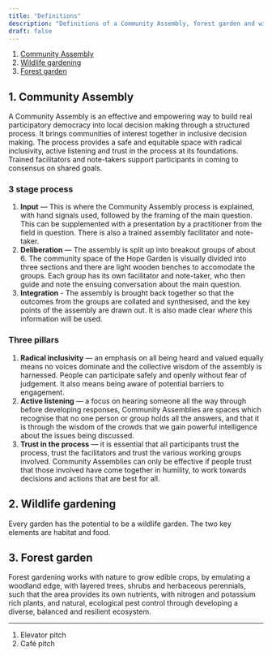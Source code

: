 ```yaml
---
title: "Definitions"
description: "Definitions of a Community Assembly, forest garden and wildlife garden"
draft: false
---
```


1. [Community Assembly](#1-community-assembly)
2. [Wildlife gardening](#2-wildlife-gardening)
3. [Forest garden](#3-forest-garden)

## 1. Community Assembly

A Community Assembly is an effective and empowering way to build real participatory democracy into local decision making through a structured process. It  brings communities of interest together in inclusive decision making. The process provides a safe and equitable space with radical inclusivity, active listening and trust in the process at its foundations. Trained facilitators and note-takers support participants in coming to consensus on shared goals.

### 3 stage process

1. **Input** — This is where the Community Assembly process is explained, with hand signals used, followed by the framing of the main question. This can be supplemented with a presentation by a practitioner from the field in question. There is also a trained assembly facilitator and note-taker.
2. **Deliberation** — The assembly is split up into breakout groups of about 6. The community space of the Hope Garden is visually divided into three sections and there are light wooden benches to accomodate the groups. Each group has its own facilitator and note-taker, who then guide and note the ensuing conversation about the main question.
3. **Integration** - The assembly is brought back together so that the outcomes from the groups are collated and synthesised, and the key points of the assembly are drawn out. It is also made clear _where_ this information will be used.

### Three pillars

1. **Radical inclusivity** — an emphasis on all being heard and valued equally means no voices dominate and the collective wisdom of the assembly is harnessed. People can participate safely and openly without fear of judgement. It also means being aware of potential barriers to engagement.
2. **Active listening** — a focus on hearing someone all the way through before developing responses, Community Assemblies are spaces which recognise that no one person or group holds all the answers, and that it is through the wisdom of the crowds that we gain powerful intelligence about the issues being discussed.
3. **Trust in the process** — it is essential that all participants trust the process, trust the facilitators and trust the various working groups involved. Community Assemblies can only be effective if people trust that those involved have come together in humility, to work towards decisions and actions that are best for all.

## 2. Wildlife gardening

Every garden has the potential to be a wildlife garden. The two key elements are habitat and food.

## 3. Forest garden

Forest gardening works with nature to grow edible crops, by emulating a woodland edge, with layered trees, shrubs and herbaceous perennials, such that the area provides its own nutrients, with nitrogen and potassium rich plants, and natural, ecological pest control through developing a diverse, balanced and resilient ecosystem.

---

1. Elevator pitch
2. Café pitch
